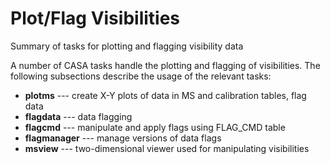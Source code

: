 

# Plot/Flag Visibilities 

Summary of tasks for plotting and flagging visibility data

A number of CASA tasks handle the plotting and flagging of visibilities. The following subsections describe the usage of the relevant tasks:

-   **plotms** \-\-- create X-Y plots of data in MS and calibration tables, flag data
-   **flagdata** \-\-- data flagging
-   **flagcmd** \-\-- manipulate and apply flags using FLAG_CMD table
-   **flagmanager** \-\-- manage versions of data flags
-   **msview** \-\-- two-dimensional viewer used for manipulating visibilities

